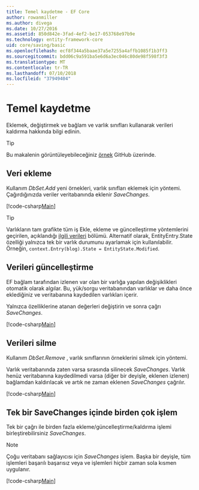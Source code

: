 ```yaml
---
title: Temel kaydetme - EF Core
author: rowanmiller
ms.author: divega
ms.date: 10/27/2016
ms.assetid: 850d842e-3fad-4ef2-be17-053768e97b9e
ms.technology: entity-framework-core
uid: core/saving/basic
ms.openlocfilehash: ecf8f344a5baae37a5e7255a4affb1085f1b3ff3
ms.sourcegitcommit: bdd06c9a591ba5e6d6a3ec046c80de98f598f3f3
ms.translationtype: MT
ms.contentlocale: tr-TR
ms.lasthandoff: 07/10/2018
ms.locfileid: "37949404"
---
```

# <a name="basic-save"></a>Temel kaydetme

Eklemek, değiştirmek ve bağlam ve varlık sınıfları kullanarak verileri kaldırma hakkında bilgi edinin.

> [!TIP]  
> Bu makalenin görüntüleyebileceğiniz [örnek](https://github.com/aspnet/EntityFramework.Docs/tree/master/samples/core/Saving/Saving/Basics/) GitHub üzerinde.

## <a name="adding-data"></a>Veri ekleme

Kullanım *DbSet.Add* yeni örnekleri, varlık sınıfları eklemek için yöntemi. Çağırdığınızda veriler veritabanında eklenir *SaveChanges*.

[!code-csharp[Main](../../../samples/core/Saving/Saving/Basics/Sample.cs#Add)]

> [!TIP]  
> Varlıkların tam grafikte tüm iş Ekle, ekleme ve güncelleştirme yöntemlerini geçirilen, açıklandığı [ilgili verileri](related-data.md) bölümü. Alternatif olarak, EntityEntry.State özelliği yalnızca tek bir varlık durumunu ayarlamak için kullanılabilir. Örneğin, `context.Entry(blog).State = EntityState.Modified`.

## <a name="updating-data"></a>Verileri güncelleştirme

EF bağlam tarafından izlenen var olan bir varlığa yapılan değişiklikleri otomatik olarak algılar. Bu, yük/sorgu veritabanından varlıklar ve daha önce eklediğiniz ve veritabanına kaydedilen varlıkları içerir.

Yalnızca özelliklerine atanan değerleri değiştirin ve sonra çağrı *SaveChanges*.

[!code-csharp[Main](../../../samples/core/Saving/Saving/Basics/Sample.cs#Update)]

## <a name="deleting-data"></a>Verileri silme

Kullanım *DbSet.Remove* , varlık sınıflarının örneklerini silmek için yöntemi.

Varlık veritabanında zaten varsa sırasında silinecek *SaveChanges*. Varlık henüz veritabanına kaydedilmedi varsa (diğer bir deyişle, eklenen izlenen) bağlamdan kaldırılacak ve artık ne zaman eklenen *SaveChanges* çağrılır.

[!code-csharp[Main](../../../samples/core/Saving/Saving/Basics/Sample.cs#Remove)]

## <a name="multiple-operations-in-a-single-savechanges"></a>Tek bir SaveChanges içinde birden çok işlem

Tek bir çağrı ile birden fazla ekleme/güncelleştirme/kaldırma işlemi birleştirebilirsiniz *SaveChanges*.

> [!NOTE]  
> Çoğu veritabanı sağlayıcısı için *SaveChanges* işlem. Başka bir deyişle, tüm işlemleri başarılı başarısız veya ve işlemleri hiçbir zaman sola kısmen uygulanır.

[!code-csharp[Main](../../../samples/core/Saving/Saving/Basics/Sample.cs#MultipleOperations)]
